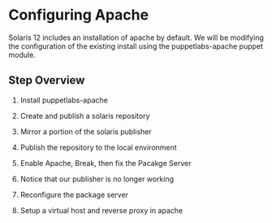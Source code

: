 # Configuring Apache

Solaris 12 includes an installation of apache by default. We will be modifying the configuration of the existing install using the puppetlabs-apache puppet module.

## Step Overview

1. Install puppetlabs-apache
2. Create and publish a solaris repository
  1. Mirror a portion of the solaris publisher
  2. Publish the repository to the local environment

3. Enable Apache, Break, then fix the Pacakge Server
  1. Notice that our publisher is no longer working
  2. Reconfigure the package server 
  3. Setup a virtual host and reverse proxy in apache



